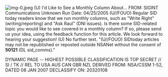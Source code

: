 ![img-0.jpeg](img-0.jpeg)
(U) I'd Like to See a Monthly Column About...
FROM: SIGINT Communications
Unknown
Run Date: 04/25/2005
(U//FOUO) Regular SID today readers know that we run monthly columns, such as "Write Right" (writing/reporting) and "Ask Raul" (DNI issues). Is there some SID-related topic you would like to see covered in a monthly column? If so, please send us your idea, using the feedback function for this article. We look forward to hearing your suggestion!
(U) No further text.
"(U//FOUO) SIDtoday articles may not be republished or reposted outside NSANet without the consent of $\mathbf{5 0 1 2 1}$ (DL sid_comms)."

DYNAMIC PAGE -- HIGHEST POSSIBLE CLASSIFICATION IS TOP SECRET // SI / TK // REL TO USA AUS CAN GBR NZL DERIVED FROM: NSA/CSSM 1-52, DATED 08 JAN 2007 DECLASSIFY ON: 20320108
